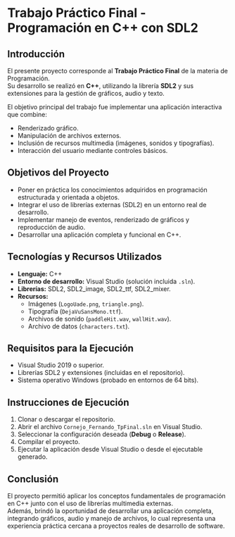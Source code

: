 # Trabajo Práctico Final - Programación en C++ con SDL2  

## Introducción  
El presente proyecto corresponde al **Trabajo Práctico Final** de la materia de Programación.  
Su desarrollo se realizó en **C++**, utilizando la librería **SDL2** y sus extensiones para la gestión de gráficos, audio y texto.  

El objetivo principal del trabajo fue implementar una aplicación interactiva que combine:  
- Renderizado gráfico.  
- Manipulación de archivos externos.  
- Inclusión de recursos multimedia (imágenes, sonidos y tipografías).  
- Interacción del usuario mediante controles básicos.  

## Objetivos del Proyecto  
- Poner en práctica los conocimientos adquiridos en programación estructurada y orientada a objetos.  
- Integrar el uso de librerías externas (SDL2) en un entorno real de desarrollo.  
- Implementar manejo de eventos, renderizado de gráficos y reproducción de audio.  
- Desarrollar una aplicación completa y funcional en C++.  

## Tecnologías y Recursos Utilizados  
- **Lenguaje:** C++  
- **Entorno de desarrollo:** Visual Studio (solución incluida `.sln`).  
- **Librerías:** SDL2, SDL2_image, SDL2_ttf, SDL2_mixer.  
- **Recursos:**  
  - Imágenes (`LogoUade.png`, `triangle.png`).  
  - Tipografía (`DejaVuSansMono.ttf`).  
  - Archivos de sonido (`paddleHit.wav`, `wallHit.wav`).  
  - Archivo de datos (`characters.txt`).  

## Requisitos para la Ejecución  
- Visual Studio 2019 o superior.  
- Librerías SDL2 y extensiones (incluidas en el repositorio).  
- Sistema operativo Windows (probado en entornos de 64 bits).  

## Instrucciones de Ejecución  
1. Clonar o descargar el repositorio.  
2. Abrir el archivo `Cornejo_Fernando_TpFinal.sln` en Visual Studio.  
3. Seleccionar la configuración deseada (**Debug** o **Release**).  
4. Compilar el proyecto.  
5. Ejecutar la aplicación desde Visual Studio o desde el ejecutable generado.  

## Conclusión  
El proyecto permitió aplicar los conceptos fundamentales de programación en C++ junto con el uso de librerías multimedia externas.  
Además, brindó la oportunidad de desarrollar una aplicación completa, integrando gráficos, audio y manejo de archivos, lo cual representa una experiencia práctica cercana a proyectos reales de desarrollo de software.  
